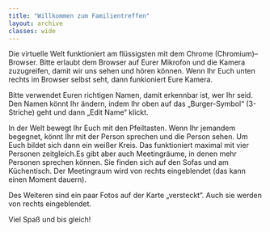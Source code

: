 ```yaml
---
title: "Willkommen zum Familientreffen"
layout: archive
classes: wide
---
```


Die virtuelle Welt funktioniert am flüssigsten mit dem Chrome (Chromium)–Browser. Bitte erlaubt dem Browser auf Eurer Mikrofon und die Kamera zuzugreifen, damit wir uns sehen und hören können. Wenn Ihr Euch unten rechts im Browser selbst seht, dann funkioniert Eure Kamera.

Bitte verwendet Euren richtigen Namen, damit erkennbar ist, wer Ihr seid. Den Namen könnt Ihr ändern, indem Ihr oben auf das „Burger-Symbol“ (3-Striche) geht und dann „Edit Name“ klickt.

In der Welt bewegt Ihr Euch mit den Pfeiltasten. Wenn Ihr jemandem begegnet, könnt Ihr mit der Person sprechen und die Person sehen. Um Euch bildet sich dann ein weißer Kreis. Das funktioniert maximal mit vier Personen zeitgleich.Es gibt aber auch Meetingräume, in denen mehr Personen sprechen können. Sie finden sich auf den Sofas und am Küchentisch. Der Meetingraum wird von rechts eingeblendet (das kann einen Moment dauern).

Des Weiteren sind ein paar Fotos auf der Karte „versteckt“. Auch sie werden von rechts eingeblendet.

Viel Spaß und bis gleich! 
